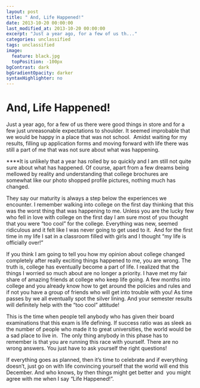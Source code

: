 ```yaml
---
layout: post
title: " And, Life Happened!"
date: 2013-10-20 00:00:00
last_modified_at: 2013-10-20 00:00:00
excerpt: "Just a year ago, for a few of us th..." 
categories: unclassified
tags: unclassified
image: 
  feature: black.jpg
  topPosition: -100px
bgContrast: dark
bgGradientOpacity: darker
syntaxHighlighter: no
---
```

# And, Life Happened!

				

			


						


		


			



		



Just a year ago, for a few of us there were good things in store and for a few just unreasonable expectations to shoulder. It seemed improbable that we would be happy in a place that was not school.  Amidst waiting for my results, filling up application forms and moving forward with life there was still a part of me that was not sure about what was happening.

****It is unlikely that a year has rolled by so quickly and I am still not quite sure about what has happened. Of course, apart from a few dreams being mellowed by reality and understanding that college brochures are somewhat like our photo shopped profile pictures, nothing much has changed.

They say our maturity is always a step below the experiences we encounter. I remember walking into college on the first day thinking that this was the worst thing that was happening to me. Unless you are the lucky few who fell in love with college on the first day I am sure most of you thought that you were “too cool” for the college. Everything was new, seemed ridiculous and it felt like I was never going to get used to it.  And for the first time in my life I sat in a classroom filled with girls and I thought “my life is officially over!”

If you think I am going to tell you how my opinion about college changed completely after really exciting things happened to me, you are wrong. The truth is, college has eventually become a part of life. I realized that the things I worried so much about are no longer a priority. I have met my fair share of amazing friends at college who keep life going. A few months into college and you already know how to get around the policies and rules and if not you have a group of friends who will get into trouble with you! As time passes by we all eventually spot the silver lining. And your semester results will definitely help with the “too cool” attitude!

This is the time when people tell anybody who has given their board examinations that this exam is life defining. If success ratio was as sleek as the number of people who made it to great universities, the world would be a sad place to live in.  The only thing anybody in this phase has to remember is that you are running this race with yourself. There are no wrong answers. You just have to ask yourself the right questions!  

If everything goes as planned, then it’s time to celebrate and if everything doesn’t, just go on with life convincing yourself that the world will end this December. And who knows, by then things might get better and  you might agree with me when I say “Life Happened!”.

					

			

				
